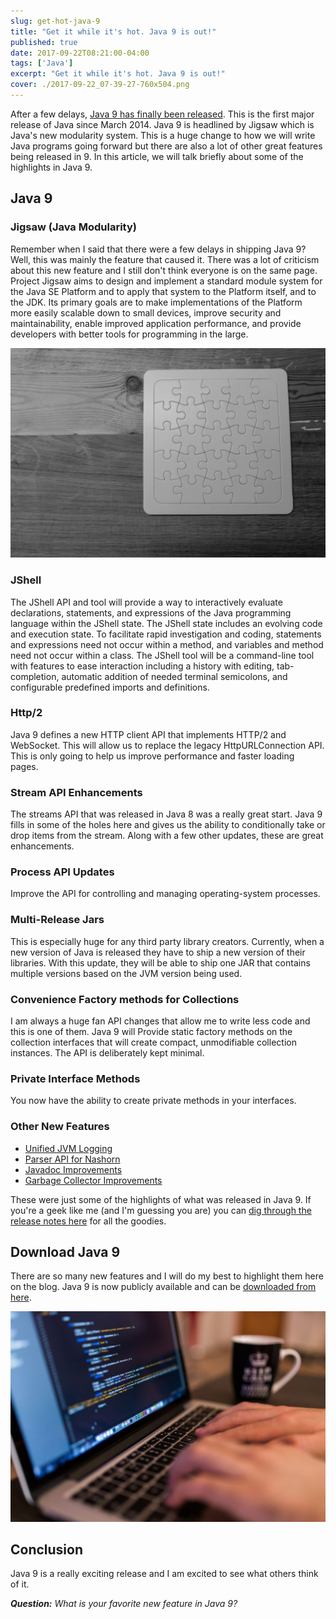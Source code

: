 ```yaml
---
slug: get-hot-java-9
title: "Get it while it's hot. Java 9 is out!"
published: true
date: 2017-09-22T08:21:00-04:00
tags: ['Java']
excerpt: "Get it while it's hot. Java 9 is out!"
cover: ./2017-09-22_07-39-27-760x504.png
---
```


After a few delays, [Java 9 has finally been released](http://www.oracle.com/technetwork/java/javase/downloads/jdk9-downloads-3848520.html). This is the first major release of Java since March 2014. Java 9 is headlined by Jigsaw which is Java's new modularity system. This is a huge change to how we will write Java programs going forward but there are also a lot of other great features being released in 9. In this article, we will talk briefly about some of the highlights in Java 9.

## Java 9

### Jigsaw (Java Modularity) 

Remember when I said that there were a few delays in shipping Java 9? Well, this was mainly the feature that caused it. There was a lot of criticism about this new feature and I still don't think everyone is on the same page.  Project Jigsaw aims to design and implement a standard module system for the Java SE Platform and to apply that system to the Platform itself, and to the JDK. Its primary goals are to make implementations of the Platform more easily scalable down to small devices, improve security and maintainability, enable improved application performance, and provide developers with better tools for programming in the large. 

![Java 9: Project Jigsaw](./pexels-photo-218443-1-1024x682.jpeg)

### JShell

The JShell API and tool will provide a way to interactively evaluate declarations, statements, and expressions of the Java programming language within the JShell state. The JShell state includes an evolving code and execution state. To facilitate rapid investigation and coding, statements and expressions need not occur within a method, and variables and method need not occur within a class. The JShell tool will be a command-line tool with features to ease interaction including a history with editing, tab-completion, automatic addition of needed terminal semicolons, and configurable predefined imports and definitions.

### Http/2

Java 9 defines a new HTTP client API that implements HTTP/2 and WebSocket. This will allow us to replace the legacy HttpURLConnection API. This is only going to help us improve performance and faster loading pages. 

### Stream API Enhancements

The streams API that was released in Java 8 was a really great start. Java 9 fills in some of the holes here and gives us the ability to conditionally take or drop items from the stream. Along with a few other updates, these are great enhancements. 

### Process API Updates

Improve the API for controlling and managing operating-system processes.

### Multi-Release Jars

This is especially huge for any third party library creators. Currently, when a new version of Java is released they have to ship a new version of their libraries. With this update, they will be able to ship one JAR that contains multiple versions based on the JVM version being used. 

### Convenience Factory methods for Collections

I am always a huge fan API changes that allow me to write less code and this is one of them. Java 9 will Provide static factory methods on the collection interfaces that will create compact, unmodifiable collection instances. The API is deliberately kept minimal.

### Private Interface Methods

You now have the ability to create private methods in your interfaces.

### Other New Features

*   [Unified JVM Logging](http://openjdk.java.net/jeps/158)
*   [Parser API for Nashorn](http://openjdk.java.net/jeps/236)
*   [Javadoc Improvements](http://openjdk.java.net/jeps/224)
*   [Garbage Collector Improvements](http://openjdk.java.net/jeps/248)

These were just some of the highlights of what was released in Java 9. If you're a geek like me (and I'm guessing you are) you can [dig through the release notes here](http://www.oracle.com/technetwork/java/javase/documentation/9u-relnotes-3704429.html) for all the goodies. 

## Download Java 9

There are so many new features and I will do my best to highlight them here on the blog. Java 9 is now publicly available and can be [downloaded from here](http://www.oracle.com/technetwork/java/javase/downloads/jdk9-downloads-3848520.html).  

![Download Java 9](./luis-llerena-14779-1024x683.jpg)

## Conclusion

Java 9 is a really exciting release and I am excited to see what others think of it.  

_**Question:** What is your favorite new feature in Java 9?_